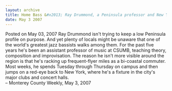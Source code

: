 ```yaml
---
layout: archive
title: Home Bass &#x2013; Ray Drummond, a Peninsula professor and New York jazz star
date: May 3 2007
---
```





<span class="date">Posted on May 03, 2007    </span>
Ray Drummond isn&apos;t trying to keep a low Peninsula profile on
purpose. And yet plenty of locals might be unaware that one of the
world&apos;s greatest jazz bassists walks among them. For the past five
years he&apos;s been an assistant professor of music at CSUMB, teaching
theory, composition and improvisation. The reason he isn&apos;t more
visible around the region is that he&apos;s racking up frequent-flyer
miles as a bi-coastal commuter. Most weeks, he spends Tuesday
through Thursday on campus and then jumps on a red-eye back to New
York, where he&apos;s a fixture in the city&apos;s major clubs and concert
halls.<br>
&#x2013; Monterey County Weekly, May 3, 2007<br/></br>




